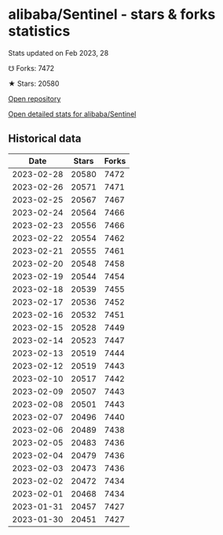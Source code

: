 # alibaba/Sentinel - stars & forks statistics

Stats updated on Feb 2023, 28

☋ Forks: 7472

★ Stars: 20580

[Open repository](https://github.com/alibaba/Sentinel)

[Open detailed stats for alibaba/Sentinel](https://reviewgithub.com/rep/alibaba/Sentinel)

## Historical data
| Date | Stars | Forks |
|------|-------|-------|
| 2023-02-28 | 20580 | 7472 | 
| 2023-02-26 | 20571 | 7471 | 
| 2023-02-25 | 20567 | 7467 | 
| 2023-02-24 | 20564 | 7466 | 
| 2023-02-23 | 20556 | 7466 | 
| 2023-02-22 | 20554 | 7462 | 
| 2023-02-21 | 20555 | 7461 | 
| 2023-02-20 | 20548 | 7458 | 
| 2023-02-19 | 20544 | 7454 | 
| 2023-02-18 | 20539 | 7455 | 
| 2023-02-17 | 20536 | 7452 | 
| 2023-02-16 | 20532 | 7451 | 
| 2023-02-15 | 20528 | 7449 | 
| 2023-02-14 | 20523 | 7447 | 
| 2023-02-13 | 20519 | 7444 | 
| 2023-02-12 | 20519 | 7443 | 
| 2023-02-10 | 20517 | 7442 | 
| 2023-02-09 | 20507 | 7443 | 
| 2023-02-08 | 20501 | 7443 | 
| 2023-02-07 | 20496 | 7440 | 
| 2023-02-06 | 20489 | 7438 | 
| 2023-02-05 | 20483 | 7436 | 
| 2023-02-04 | 20479 | 7436 | 
| 2023-02-03 | 20473 | 7436 | 
| 2023-02-02 | 20472 | 7434 | 
| 2023-02-01 | 20468 | 7434 | 
| 2023-01-31 | 20457 | 7427 | 
| 2023-01-30 | 20451 | 7427 | 

